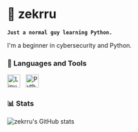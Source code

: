 # 🗿 zekrru

**`Just a normal guy learning Python.`**

I'm a beginner in cybersecurity and Python. 

### 🧰 Languages and Tools

<img align="left" alt="Linux" width="30px" style="padding-right:10px;" src="https://cdn.jsdelivr.net/gh/devicons/devicon/icons/linux/linux-original.svg" />
<img align="left" alt="Python" width="30px" style="padding-right:10px;" src="https://cdn.jsdelivr.net/gh/devicons/devicon/icons/python/python-plain.svg" />
<br />

#

### 📊 Stats

![zekrru's GitHub stats](https://github-readme-stats.vercel.app/api?username=zekrru&show_icons=true&theme=gruvbox)

